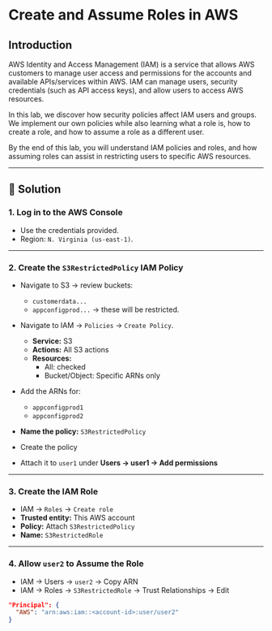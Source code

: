 # Create and Assume Roles in AWS

## Introduction
AWS Identity and Access Management (IAM) is a service that allows AWS customers to manage user access and permissions for the accounts and available APIs/services within AWS. IAM can manage users, security credentials (such as API access keys), and allow users to access AWS resources.

In this lab, we discover how security policies affect IAM users and groups. We implement our own policies while also learning what a role is, how to create a role, and how to assume a role as a different user.

By the end of this lab, you will understand IAM policies and roles, and how assuming roles can assist in restricting users to specific AWS resources.

---

## 🔐 Solution

### 1. Log in to the AWS Console
- Use the credentials provided.
- Region: `N. Virginia (us-east-1)`.

---

### 2. Create the `S3RestrictedPolicy` IAM Policy

- Navigate to S3 → review buckets:
  - `customerdata...`
  - `appconfigprod...` → these will be restricted.
- Navigate to IAM → `Policies` → `Create Policy`.
  - **Service:** S3
  - **Actions:** All S3 actions
  - **Resources:** 
    - All: checked
    - Bucket/Object: Specific ARNs only

- Add the ARNs for:
  - `appconfigprod1`
  - `appconfigprod2`

- **Name the policy:** `S3RestrictedPolicy`
- Create the policy
- Attach it to `user1` under **Users → user1 → Add permissions**

---

### 3. Create the IAM Role

- IAM → `Roles` → `Create role`
- **Trusted entity:** This AWS account
- **Policy:** Attach `S3RestrictedPolicy`
- **Name:** `S3RestrictedRole`

---

### 4. Allow `user2` to Assume the Role

- IAM → Users → `user2` → Copy ARN
- IAM → Roles → `S3RestrictedRole` → Trust Relationships → Edit

```json
"Principal": {
  "AWS": "arn:aws:iam::<account-id>:user/user2"
}
